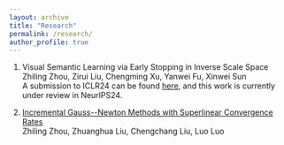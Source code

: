 ```yaml
---
layout: archive
title: "Research"
permalink: /research/
author_profile: true
---
```


1. Visual Semantic Learning via Early Stopping in Inverse Scale Space  
   Zhiling Zhou, Zirui Liu, Chengming Xu, Yanwei Fu, Xinwei Sun  
   A submission to ICLR24 can be found [here]([https://openreview.net/pdf?id=wAsjsSe0U6]), and this work is currently under review in NeurIPS24.

2. [Incremental Gauss--Newton Methods with Superlinear Convergence Rates]([http://arxiv.org/abs/2407.03195])  
   Zhiling Zhou, Zhuanghua Liu, Chengchang Liu, Luo Luo

